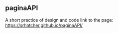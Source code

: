 ## paginaAPI
A short practice of design and code
link to the page: https://srhatcher.github.io/paginaAPI/
